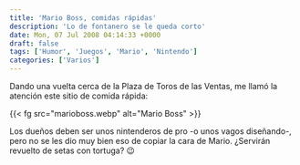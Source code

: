 ```yaml
---
title: 'Mario Boss, comidas rápidas'
description: 'Lo de fontanero se le queda corto'
date: Mon, 07 Jul 2008 04:14:33 +0000
draft: false
tags: ['Humor', 'Juegos', 'Mario', 'Nintendo']
categories: ['Varios']
---
```


Dando una vuelta cerca de la Plaza de Toros de las Ventas, me llamó la atención este sitio de comida rápida:

{{< fg src="marioboss.webp" alt="Mario Boss" >}}

Los dueños deben ser unos nintenderos de pro -o unos vagos diseñando-, pero no se les dio muy bien eso de copiar la cara de Mario. ¿Servirán revuelto de setas con tortuga? :wink: